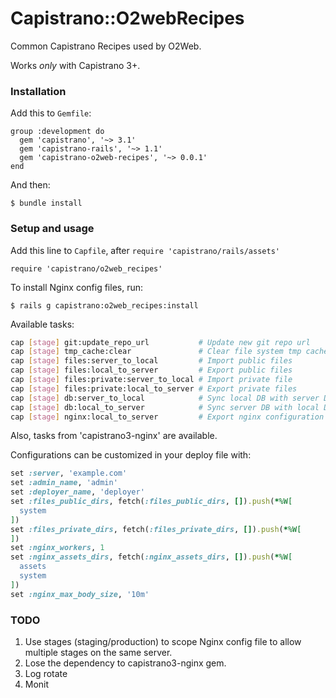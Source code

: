 # Capistrano::O2webRecipes

Common Capistrano Recipes used by O2Web.

Works *only* with Capistrano 3+.

### Installation

Add this to `Gemfile`:

    group :development do
      gem 'capistrano', '~> 3.1'
      gem 'capistrano-rails', '~> 1.1'
      gem 'capistrano-o2web-recipes', '~> 0.0.1'
    end

And then:

    $ bundle install

### Setup and usage

Add this line to `Capfile`, after `require 'capistrano/rails/assets'`

    require 'capistrano/o2web_recipes'
    
To install Nginx config files, run:

    $ rails g capistrano:o2web_recipes:install
    
Available tasks:

```bash
cap [stage] git:update_repo_url           # Update new git repo url
cap [stage] tmp_cache:clear               # Clear file system tmp cache
cap [stage] files:server_to_local         # Import public files
cap [stage] files:local_to_server         # Export public files
cap [stage] files:private:server_to_local # Import private file
cap [stage] files:private:local_to_server # Export private files
cap [stage] db:server_to_local            # Sync local DB with server DB
cap [stage] db:local_to_server            # Sync server DB with local DB
cap [stage] nginx:local_to_server         # Export nginx configuration files
```

Also, tasks from 'capistrano3-nginx' are available.

Configurations can be customized in your deploy file with:

```ruby
set :server, 'example.com'
set :admin_name, 'admin'
set :deployer_name, 'deployer'
set :files_public_dirs, fetch(:files_public_dirs, []).push(*%W[
  system
])
set :files_private_dirs, fetch(:files_private_dirs, []).push(*%W[
])
set :nginx_workers, 1
set :nginx_assets_dirs, fetch(:nginx_assets_dirs, []).push(*%W[
  assets
  system
])
set :nginx_max_body_size, '10m'
```

### TODO

1. Use stages (staging/production) to scope Nginx config file to allow multiple stages on the same server.
1. Lose the dependency to capistrano3-nginx gem.
1. Log rotate
1. Monit
